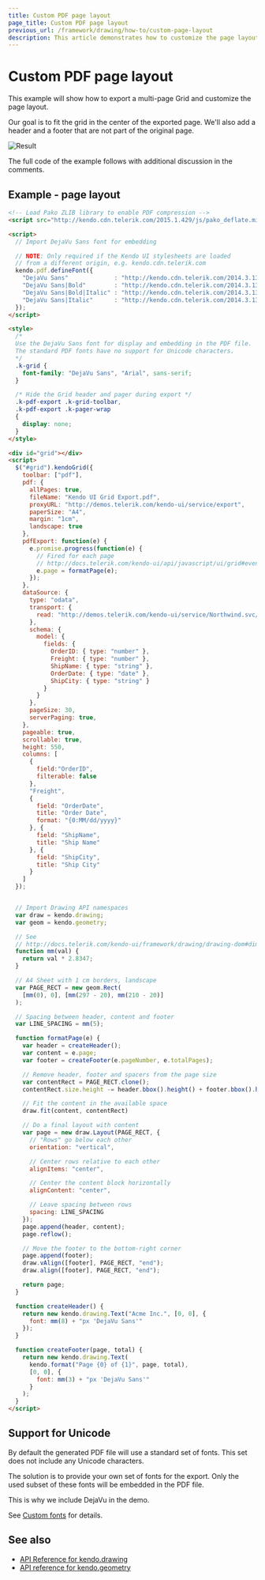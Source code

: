 ```yaml
---
title: Custom PDF page layout
page_title: Custom PDF page layout
previous_url: /framework/drawing/how-to/custom-page-layout
description: This article demonstrates how to customize the page layout during PDF export
---
```


# Custom PDF page layout

This example will show how to export a multi-page Grid and customize the page layout.

Our goal is to fit the grid in the center of the exported page.
We'll also add a header and a footer that are not part of the original page.

![Result](custom-page-layout.png)

The full code of the example follows with additional discussion in the comments.

## Example - page layout
```html
<!-- Load Pako ZLIB library to enable PDF compression -->
<script src="http://kendo.cdn.telerik.com/2015.1.429/js/pako_deflate.min.js"></script>

<script>
  // Import DejaVu Sans font for embedding

  // NOTE: Only required if the Kendo UI stylesheets are loaded
  // from a different origin, e.g. kendo.cdn.telerik.com
  kendo.pdf.defineFont({
    "DejaVu Sans"             : "http://kendo.cdn.telerik.com/2014.3.1314/styles/fonts/DejaVu/DejaVuSans.ttf",
    "DejaVu Sans|Bold"        : "http://kendo.cdn.telerik.com/2014.3.1314/styles/fonts/DejaVu/DejaVuSans-Bold.ttf",
    "DejaVu Sans|Bold|Italic" : "http://kendo.cdn.telerik.com/2014.3.1314/styles/fonts/DejaVu/DejaVuSans-Oblique.ttf",
    "DejaVu Sans|Italic"      : "http://kendo.cdn.telerik.com/2014.3.1314/styles/fonts/DejaVu/DejaVuSans-Oblique.ttf"
  });
</script>

<style>
  /*
  Use the DejaVu Sans font for display and embedding in the PDF file.
  The standard PDF fonts have no support for Unicode characters.
  */
  .k-grid {
    font-family: "DejaVu Sans", "Arial", sans-serif;
  }

  /* Hide the Grid header and pager during export */
  .k-pdf-export .k-grid-toolbar,
  .k-pdf-export .k-pager-wrap
  {
    display: none;
  }
</style>

<div id="grid"></div>
<script>
  $("#grid").kendoGrid({
    toolbar: ["pdf"],
    pdf: {
      allPages: true,
      fileName: "Kendo UI Grid Export.pdf",
      proxyURL: "http://demos.telerik.com/kendo-ui/service/export",
      paperSize: "A4",
      margin: "1cm",
      landscape: true
    },
    pdfExport: function(e) {
      e.promise.progress(function(e) {
        // Fired for each page
        // http://docs.telerik.com/kendo-ui/api/javascript/ui/grid#events-pdfExport
        e.page = formatPage(e);
      });
    },
    dataSource: {
      type: "odata",
      transport: {
        read: "http://demos.telerik.com/kendo-ui/service/Northwind.svc/Orders"
      },
      schema: {
        model: {
          fields: {
            OrderID: { type: "number" },
            Freight: { type: "number" },
            ShipName: { type: "string" },
            OrderDate: { type: "date" },
            ShipCity: { type: "string" }
          }
        }
      },
      pageSize: 30,
      serverPaging: true,
    },
    pageable: true,
    scrollable: true,
    height: 550,
    columns: [
      {
        field:"OrderID",
        filterable: false
      },
      "Freight",
      {
        field: "OrderDate",
        title: "Order Date",
        format: "{0:MM/dd/yyyy}"
      }, {
        field: "ShipName",
        title: "Ship Name"
      }, {
        field: "ShipCity",
        title: "Ship City"
      }
    ]
  });


  // Import Drawing API namespaces
  var draw = kendo.drawing;
  var geom = kendo.geometry;

  // See
  // http://docs.telerik.com/kendo-ui/framework/drawing/drawing-dom#dimensions-and-css-units-for-pdf-output
  function mm(val) {
    return val * 2.8347;
  }

  // A4 Sheet with 1 cm borders, landscape
  var PAGE_RECT = new geom.Rect(
    [mm(0), 0], [mm(297 - 20), mm(210 - 20)]
  );

  // Spacing between header, content and footer
  var LINE_SPACING = mm(5);

  function formatPage(e) {
    var header = createHeader();
    var content = e.page;
    var footer = createFooter(e.pageNumber, e.totalPages);

    // Remove header, footer and spacers from the page size
    var contentRect = PAGE_RECT.clone();
    contentRect.size.height -= header.bbox().height() + footer.bbox().height() + 2 * LINE_SPACING;

    // Fit the content in the available space
    draw.fit(content, contentRect)

    // Do a final layout with content
    var page = new draw.Layout(PAGE_RECT, {
      // "Rows" go below each other
      orientation: "vertical",

      // Center rows relative to each other
      alignItems: "center",

      // Center the content block horizontally
      alignContent: "center",

      // Leave spacing between rows
      spacing: LINE_SPACING
    });
    page.append(header, content);
    page.reflow();

    // Move the footer to the bottom-right corner
    page.append(footer);
    draw.vAlign([footer], PAGE_RECT, "end");
    draw.align([footer], PAGE_RECT, "end");

    return page;
  }

  function createHeader() {
    return new kendo.drawing.Text("Acme Inc.", [0, 0], {
      font: mm(8) + "px 'DejaVu Sans'"
    });
  }

  function createFooter(page, total) {
    return new kendo.drawing.Text(
      kendo.format("Page {0} of {1}", page, total),
      [0, 0], {
        font: mm(3) + "px 'DejaVu Sans'"
      }
    );
  }
</script>
```

## Support for Unicode

By default the generated PDF file will use a standard set of fonts.
This set does not include any Unicode characters.

The solution is to provide your own set of fonts for the export.
Only the used subset of these fonts will be embedded in the PDF file.

This is why we include DejaVu in the demo.

See [Custom fonts](/framework/drawing/pdf-output#using-custom-fonts) for details.

## See also

* [API Reference for kendo.drawing](/api/javascript/drawing)
* [API reference for kendo.geometry](/api/javascript/geometry)


